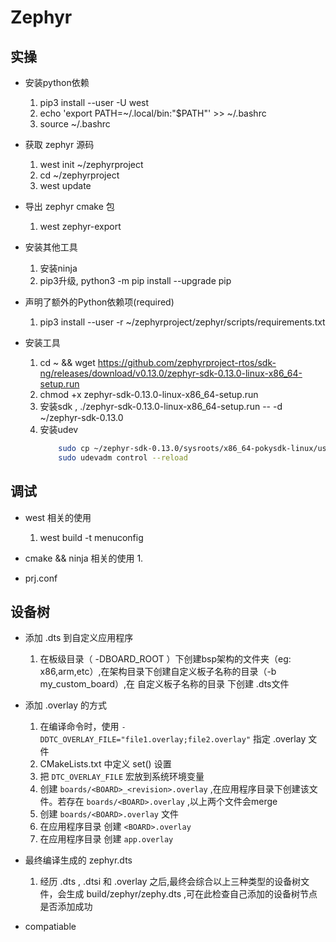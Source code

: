 # Zephyr

## 实操
* 安装python依赖
    1. pip3 install --user -U west
    2. echo 'export PATH=~/.local/bin:"$PATH"' >> ~/.bashrc
    3. source ~/.bashrc
* 获取 zephyr 源码
    1. west init ~/zephyrproject
    2. cd ~/zephyrproject
    3. west update
* 导出 zephyr  cmake 包
    1. west zephyr-export

* 安装其他工具
    1. 安装ninja
    2. pip3升级, python3 -m pip install --upgrade pip

* 声明了额外的Python依赖项(required)
    1. pip3 install --user -r ~/zephyrproject/zephyr/scripts/requirements.txt

* 安装工具
    1. cd ~ && wget https://github.com/zephyrproject-rtos/sdk-ng/releases/download/v0.13.0/zephyr-sdk-0.13.0-linux-x86_64-setup.run
    2. chmod +x zephyr-sdk-0.13.0-linux-x86_64-setup.run
    3. 安装sdk ,  ./zephyr-sdk-0.13.0-linux-x86_64-setup.run -- -d ~/zephyr-sdk-0.13.0
    4. 安装udev
        ```sh
            sudo cp ~/zephyr-sdk-0.13.0/sysroots/x86_64-pokysdk-linux/usr/share/openocd/contrib/60-openocd.rules /etc/udev/rules.d
            sudo udevadm control --reload
        ```

## 调试
* west 相关的使用
    1. west build -t menuconfig

* cmake && ninja 相关的使用
    1. 

* prj.conf


## 设备树
* 添加 .dts 到自定义应用程序
    1. 在板级目录（ -DBOARD_ROOT ）下创建bsp架构的文件夹（eg: x86,arm,etc）,在架构目录下创建自定义板子名称的目录（-b my_custom_board）,在 自定义板子名称的目录 下创建 .dts文件

* 添加 .overlay 的方式
    1. 在编译命令时，使用 `-DDTC_OVERLAY_FILE="file1.overlay;file2.overlay"` 指定 .overlay 文件
    2. CMakeLists.txt 中定义
        set() 设置
    3. 把 `DTC_OVERLAY_FILE` 宏放到系统环境变量
    4. 创建 `boards/<BOARD>_<revision>.overlay` ,在应用程序目录下创建该文件。若存在 `boards/<BOARD>.overlay` ,以上两个文件会merge
    5. 创建 `boards/<BOARD>.overlay` 文件
    6. 在应用程序目录 创建 `<BOARD>.overlay`
    7. 在应用程序目录 创建 `app.overlay`

* 最终编译生成的 zephyr.dts
    1. 经历 .dts , .dtsi 和 .overlay 之后,最终会综合以上三种类型的设备树文件，会生成 build/zephyr/zephy.dts ,可在此检查自己添加的设备树节点是否添加成功

* compatiable


